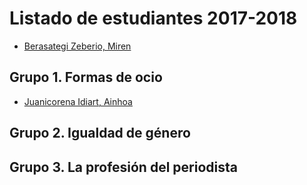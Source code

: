 # Listado de estudiantes 2017-2018

<!-- formato con el que incluir tu nombre y link -->
- [Berasategi Zeberio, Miren](http://mberasategi.github.io)

## Grupo 1. Formas de ocio

<!-- aquí el listado de miembros del grupo 1 -->
- [Juanicorena Idiart, Ainhoa](http://ajuanicorena.github.io)

## Grupo 2. Igualdad de género

<!-- aquí el listado de miembros del grupo 2 -->


## Grupo 3. La profesión del periodista

<!-- aquí el listado de miembros del grupo 3 -->
